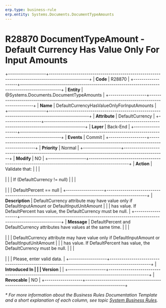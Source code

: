 ```yaml
---
erp.type: business-rule
erp.entity: Systems.Documents.DocumentTypeAmounts
---
```


# R28870 DocumentTypeAmount - Default Currency Has Value Only For Input Amounts
+-------------------+--------------------------------------------------------------------------------------------------+
| **Code**          | R28870                                                                                           |
+-------------------+--------------------------------------------------------------------------------------------------+
| **Entity**        | @Systems.Documents.DocumentTypeAmounts                                                           |
+-------------------+--------------------------------------------------------------------------------------------------+
| **Name**          | DefaultCurrencyHasValueOnlyForInputAmounts                                                       |
+-------------------+--------------------------------------------------------------------------------------------------+
| **Attribute**     | DefaultCurrency                                                                                  |
+-------------------+--------------------------------------------------------------------------------------------------+
| **Layer**         | Back-End                                                                                         |
+-------------------+--------------------------------------------------------------------------------------------------+
| **Events**        | Commit                                                                                           |
+-------------------+--------------------------------------------------------------------------------------------------+
| **Priority**      | Normal                                                                                           |
+-------------------+--------------------------------------------------------------------------------------------------+
| **Modify**        | NO                                                                                               |
+-------------------+--------------------------------------------------------------------------------------------------+
| **Action**        | Validate that:                                                                                   |
|                   | <br/><br/>                                                                                       |
|                   | If (DefaultCurrency != null)                                                                     |
|                   | <br/><br/>                                                                                       |
|                   | DefaultPercent == null                                                                           |
+-------------------+--------------------------------------------------------------------------------------------------+
| **Description**   | DefaultCurrency attribute may have value only if DefaultInputAmount or DefaultInputUnitAmount    |
|                   | has value. If DefaultPercent has value, the DefaultCurrency must be null.                        |
+-------------------+--------------------------------------------------------------------------------------------------+
| **Message**       | DefaultPercent and DefaultCurrency attributes have values at the same time.                      |
|                   | <br/><br/>                                                                                       |
|                   | DefaultCurrency attribute may have value only if DefaultInputAmount or DefaultInputUnitAmount    |
|                   | has value. If DefaultPercent has value, the DefaultCurrency must be null.                        |
|                   | <br/><br/>                                                                                       |
|                   | Please, enter valid data.                                                                        |
+-------------------+--------------------------------------------------------------------------------------------------+
| **Introduced In   |                                                                                                  |
| Version**         |                                                                                                  |
+-------------------+--------------------------------------------------------------------------------------------------+
| **Revocable**     | NO                                                                                               |
+-------------------+--------------------------------------------------------------------------------------------------+

*\* For more information about the Business Rules Documentation Template and a short explanation of each column, see
topic [System Business Rules](../templates/template-description-system-business-rules.md).*
